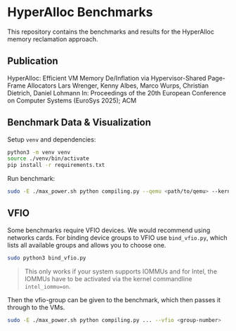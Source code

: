 # HyperAlloc Benchmarks

This repository contains the benchmarks and results for the HyperAlloc memory reclamation approach.

## Publication

HyperAlloc: Efficient VM Memory De/Inflation via Hypervisor-Shared Page-Frame Allocators
Lars Wrenger, Kenny Albes, Marco Wurps, Christian Dietrich, Daniel Lohmann
In: Proceedings of the 20th European Conference on Computer Systems (EuroSys 2025); ACM

## Benchmark Data & Visualization

Setup `venv` and dependencies:

```sh
python3 -m venv venv
source ./venv/bin/activate
pip install -r requirements.txt
```

Run benchmark:

```sh
sudo -E ./max_power.sh python compiling.py --qemu <path/to/qemu> --kernel <path/to/bzImage> --img <path/to/disk.qcow2> -c 8 -m 8 --suffix demo
```

## VFIO

Some benchmarks require VFIO devices.
We would recommend using networks cards.
For binding device groups to VFIO use `bind_vfio.py`, which lists all available groups and allows you to choose one.

```sh
sudo python3 bind_vfio.py
```

> This only works if your system supports IOMMUs and for Intel, the IOMMUs have to be activated via the kernel commandline `intel_iommu=on`.

Then the vfio-group can be given to the benchmark, which then passes it through to the VMs.

```sh
sudo -E ./max_power.sh python compiling.py ... --vfio <group-number>
```
